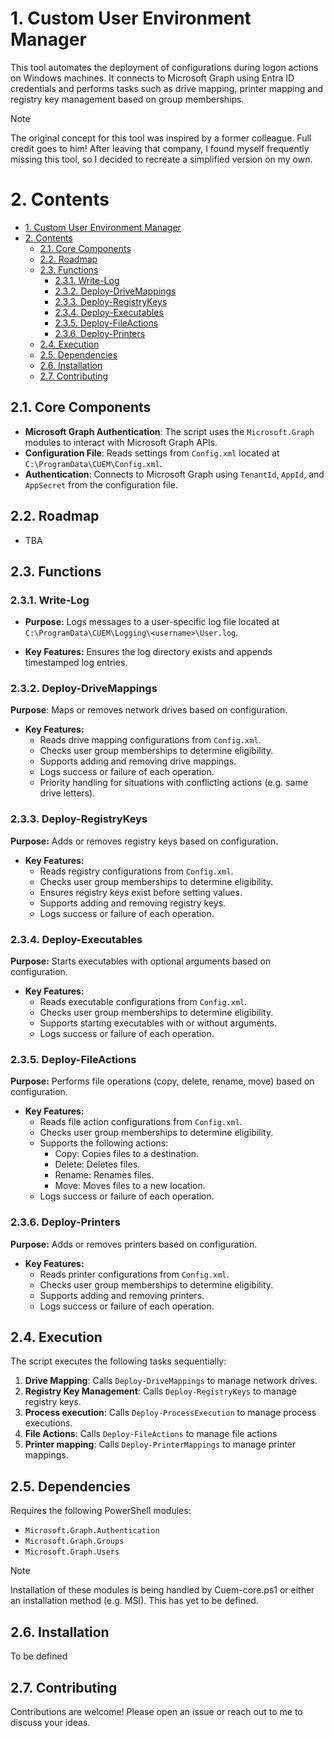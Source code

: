# 1. Custom User Environment Manager

This tool automates the deployment of configurations during logon actions on Windows machines. It connects to Microsoft Graph using Entra ID credentials and performs tasks such as drive mapping, printer mapping and registry key management based on group memberships.

> [!NOTE]
> The original concept for this tool was inspired by a former colleague. Full credit goes to him! After leaving that company, I found myself frequently missing this tool, so I decided to recreate a simplified version on my own.

# 2. Contents
- [1. Custom User Environment Manager](#1-custom-user-environment-manager)
- [2. Contents](#2-contents)
  - [2.1. Core Components](#21-core-components)
  - [2.2. Roadmap](#22-roadmap)
  - [2.3. Functions](#23-functions)
    - [2.3.1. Write-Log](#231-write-log)
    - [2.3.2. Deploy-DriveMappings](#232-deploy-drivemappings)
    - [2.3.3. Deploy-RegistryKeys](#233-deploy-registrykeys)
    - [2.3.4. Deploy-Executables](#234-deploy-executables)
    - [2.3.5. Deploy-FileActions](#235-deploy-fileactions)
    - [2.3.6. Deploy-Printers](#236-deploy-printers)
  - [2.4. Execution](#24-execution)
  - [2.5. Dependencies](#25-dependencies)
  - [2.6. Installation](#26-installation)
  - [2.7. Contributing](#27-contributing)



## 2.1. Core Components

- **Microsoft Graph Authentication**: The script uses the `Microsoft.Graph` modules to interact with Microsoft Graph APIs.
- **Configuration File**: Reads settings from `Config.xml` located at `C:\ProgramData\CUEM\Config.xml`.
- **Authentication**: Connects to Microsoft Graph using `TenantId`, `AppId`, and `AppSecret` from the configuration file.

## 2.2. Roadmap
- TBA

## 2.3. Functions

### 2.3.1. Write-Log

- **Purpose:** Logs messages to a user-specific log file located at `C:\ProgramData\CUEM\Logging\<username>\User.log`.

- **Key Features:** Ensures the log directory exists and appends timestamped log entries.


### 2.3.2. Deploy-DriveMappings

**Purpose**: Maps or removes network drives based on configuration.

- **Key Features:**
  - Reads drive mapping configurations from `Config.xml`.
  - Checks user group memberships to determine eligibility.
  - Supports adding and removing drive mappings.
  - Logs success or failure of each operation.
  - Priority handling for situations with conflicting actions (e.g. same drive letters).

### 2.3.3. Deploy-RegistryKeys

**Purpose:**  Adds or removes registry keys based on configuration.

- **Key Features:**
  - Reads registry configurations from `Config.xml`.
  - Checks user group memberships to determine eligibility.
  - Ensures registry keys exist before setting values.
  - Supports adding and removing registry keys.
  - Logs success or failure of each operation.

### 2.3.4. Deploy-Executables

**Purpose:** Starts executables with optional arguments based on configuration.

- **Key Features:**
  - Reads executable configurations from `Config.xml`.
  - Checks user group memberships to determine eligibility.
  - Supports starting executables with or without arguments.
  - Logs success or failure of each operation.


### 2.3.5. Deploy-FileActions

**Purpose:** Performs file operations (copy, delete, rename, move) based on configuration.

- **Key Features:**
  - Reads file action configurations from `Config.xml`.
  - Checks user group memberships to determine eligibility.
  - Supports the following actions:
    - Copy: Copies files to a destination.
    - Delete: Deletes files.
    - Rename: Renames files.
    - Move: Moves files to a new location. 
  - Logs success or failure of each operation.

### 2.3.6. Deploy-Printers

**Purpose:** Adds or removes printers based on configuration.

- **Key Features:**
  - Reads printer configurations from `Config.xml`.
  - Checks user group memberships to determine eligibility.
  - Supports adding and removing printers.
  - Logs success or failure of each operation.


## 2.4. Execution

The script executes the following tasks sequentially:

1. **Drive Mapping**: Calls `Deploy-DriveMappings` to manage network drives.
2. **Registry Key Management**: Calls `Deploy-RegistryKeys` to manage registry keys.
3. **Process execution**: Calls `Deploy-ProcessExecution` to manage process executions.
4. **File Actions**: Calls `Deploy-FileActions` to manage file actions 
5. **Printer mapping**: Calls `Deploy-PrinterMappings` to manage printer mappings.


## 2.5. Dependencies

Requires the following PowerShell modules:

- `Microsoft.Graph.Authentication`
- `Microsoft.Graph.Groups`
- `Microsoft.Graph.Users`

> [!NOTE]
> Installation of these modules is being handled by Cuem-core.ps1 or either an installation method (e.g. MSI). This has yet to be defined.

## 2.6. Installation
To be defined

## 2.7. Contributing
Contributions are welcome! Please open an issue or reach out to me to discuss your ideas.